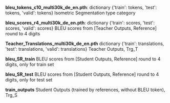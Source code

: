 
**bleu_tokens_c10_multi30k_de_en.pth**: 
dictionary {'train': tokens, 'test': tokens, 'valid': tokens}
Isometric Segmentation type category

**bleu_scores_r4_multi30k_de_en.pth**:
dictionary {'train': scores, 'test': scores, 'valid': scores}
BLEU scores from [Teacher Outputs, Reference] round to 4 digits

**Teacher_Translations_multi30k_de_en.pth**
dictionary {'train': translations, 'test': translations, 'valid': translations}
Teacher Outputs, Trg_T

**bleu_SR_train**
BLEU scores from [Student Outputs, Reference] round to 4 digits, only for train set

**bleu_SR_test**
BLEU scores from [Student Outputs, Reference] round to 4 digits, only for test set

**train_outputs**
Student Outputs (trained by references, without BLEU token), Trg_S